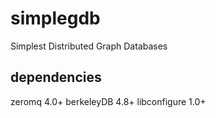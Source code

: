 # simplegdb
Simplest Distributed Graph Databases

## dependencies
zeromq 4.0+
berkeleyDB 4.8+
libconfigure 1.0+
